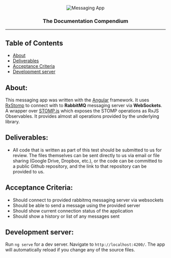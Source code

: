 <p align="center">
 <img src="https://p79.f0.n0.cdn.getcloudapp.com/items/bLuBY5EO/ec9e72d4-e3ca-4e12-824f-f119ecf3a60e.jpeg?source=viewer&v=2bd7269628df5b9939a2c8acf5c76df9" alt="Messaging App"></a>
</p>

<h3 align="center">The Documentation Compendium</h3>

---

## Table of Contents

- [About](#about)
- [Deliverables](#deliverables)
- [Acceptance Criteria](#acceptance_criteria)
- [Development server](#server)


## About: <a name = "about"></a>

This messaging app was written with the [Angular](https://angular.io/) framework.
It uses [RxStomp](https://github.com/stomp-js/rx-stomp) to connect with to
**RabbitMQ** messaging server via **WebSockets**. A wrapper over
[STOMP.js](https://github.com/stomp-js/stompjs) which exposes the STOMP operations
as RxJS Observables. It provides almost all operations provided by the underlying
library. 

## Deliverables: <a name = "deliverables"></a>

- All code that is written as part of this test should be submitted to us for review. The files
themselves can be sent directly to us via email or file sharing (Google Drive, Dropbox, etc.), or
the code can be committed to a public Github repository, and the link to that repository can be
provided to us.

## Acceptance Criteria: <a name = "acceptance_criteria"></a>

- Should connect to provided rabbitmq messaging server via websockets
- Should be able to send a message using the provided server
- Should show current connection status of the application
- Should show a history or list of any messages sent

## Development server: <a name = "server"></a>

Run `ng serve` for a dev server. Navigate to `http://localhost:4200/`. The app will automatically reload if you change any of the source files.

